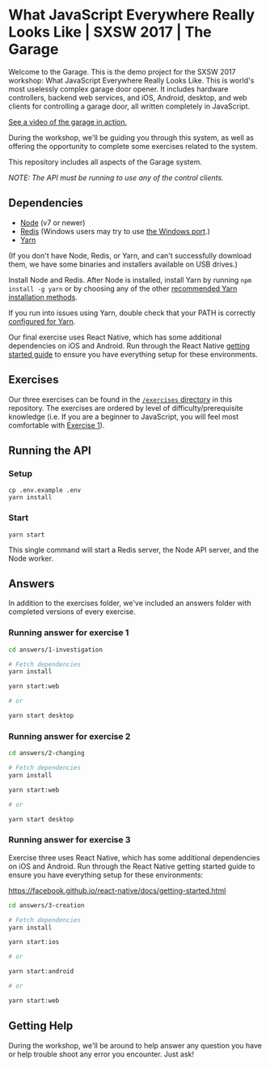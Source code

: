 # What JavaScript Everywhere Really Looks Like | SXSW 2017 | The Garage

Welcome to the Garage. This is the demo project for the SXSW 2017 workshop: What JavaScript Everywhere Really Looks Like. This is world's most uselessly complex garage door opener. It includes hardware controllers, backend web services, and iOS, Android, desktop, and web clients for controlling a garage door, all written completely in JavaScript.

[See a video of the garage in action.](https://monosnap.com/file/ckyBtfoe2AHDFmVcPk6UyYxDCuy42n)

During the workshop, we'll be guiding you through this system, as well as offering the opportunity to complete some exercises related to the system.

This repository includes all aspects of the Garage system.

*NOTE: The API must be running to use any of the control clients.*

## Dependencies

- [Node](https://nodejs.org/en/) (v7 or newer)
- [Redis](https://redis.io/) (Windows users may try to use [the Windows port](https://github.com/MSOpenTech/redis/releases).)
- [Yarn](https://yarnpkg.com/en/)

(If you don't have Node, Redis, or Yarn, and can't successfully download them, we have some binaries and installers available on USB drives.)

Install Node and Redis. After Node is installed, install Yarn by running `npm install -g yarn` or by choosing any of the other [recommended Yarn installation methods](https://yarnpkg.com/lang/en/docs/install/#mac-tab).

If you run into issues using Yarn, double check that your PATH is
correctly
[configured for Yarn](https://yarnpkg.com/lang/en/docs/install/#alternatives-tab).

Our final exercise uses React Native, which has some additional
dependencies on iOS and Android. Run through the React
Native
[getting started guide](https://facebook.github.io/react-native/docs/getting-started.html) to
ensure you have everything setup for these environments.

## Exercises

Our three exercises can be found in the [`/exercises` directory](https://github.com/ltk/garage/tree/master/exercises) in this repository. The exercises are ordered by level of difficulty/prerequisite knowledge (i.e. If you are a beginner to JavaScript, you will feel most comfortable with [Exercise 1](https://github.com/ltk/garage/tree/master/exercises/1-investigation)).

## Running the API

### Setup

```
cp .env.example .env
yarn install
```

### Start

```
yarn start
```

This single command will start a Redis server, the Node API server, and the Node worker.

## Answers

In addition to the exercises folder, we've included an answers
folder with completed versions of every exercise.

### Running answer for exercise 1

```bash
cd answers/1-investigation

# Fetch dependencies
yarn install

yarn start:web

# or

yarn start desktop
```

### Running answer for exercise 2

```bash
cd answers/2-changing

# Fetch dependencies
yarn install

yarn start:web

# or

yarn start desktop
```

### Running answer for exercise 3

Exercise three uses React Native, which has some additional
dependencies on iOS and Android. Run through the React Native getting
started guide to ensure you have everything setup for these
environments:

https://facebook.github.io/react-native/docs/getting-started.html

```bash
cd answers/3-creation

# Fetch dependencies
yarn install

yarn start:ios

# or

yarn start:android

# or

yarn start:web
```

## Getting Help

During the workshop, we'll be around to help answer any question you
have or help trouble shoot any error you encounter. Just ask!
